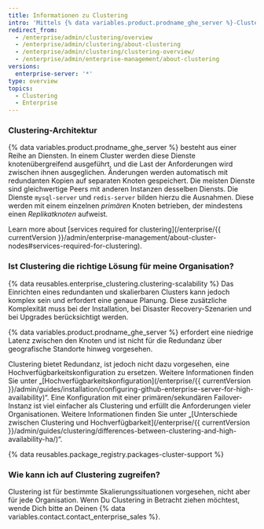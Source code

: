 ```yaml
---
title: Informationen zu Clustering
intro: 'Mittels {% data variables.product.prodname_ghe_server %}-Clustering können Dienste, die den {% data variables.product.prodname_ghe_server %} bilden, knotenübergreifend per Scale-out erweitert werden.'
redirect_from:
  - /enterprise/admin/clustering/overview
  - /enterprise/admin/clustering/about-clustering
  - /enterprise/admin/clustering/clustering-overview/
  - /enterprise/admin/enterprise-management/about-clustering
versions:
  enterprise-server: '*'
type: overview
topics:
  - Clustering
  - Enterprise
---
```


### Clustering-Architektur

{% data variables.product.prodname_ghe_server %} besteht aus einer Reihe an Diensten. In einem Cluster werden diese Dienste knotenübergreifend ausgeführt, und die Last der Anforderungen wird zwischen ihnen ausgeglichen. Änderungen werden automatisch mit redundanten Kopien auf separaten Knoten gespeichert. Die meisten Dienste sind gleichwertige Peers mit anderen Instanzen desselben Diensts. Die Dienste `mysql-server` und `redis-server` bilden hierzu die Ausnahmen. Diese werden mit einem einzelnen _primären_ Knoten betrieben, der mindestens einen _Replikatknoten_ aufweist.

Learn more about [services required for clustering](/enterprise/{{ currentVersion }}/admin/enterprise-management/about-cluster-nodes#services-required-for-clustering).

### Ist Clustering die richtige Lösung für meine Organisation?

{% data reusables.enterprise_clustering.clustering-scalability %} Das Einrichten eines redundanten und skalierbaren Clusters kann jedoch komplex sein und erfordert eine genaue Planung. Diese zusätzliche Komplexität muss bei der Installation, bei Disaster Recovery-Szenarien und bei Upgrades berücksichtigt werden.

{% data variables.product.prodname_ghe_server %} erfordert eine niedrige Latenz zwischen den Knoten und ist nicht für die Redundanz über geografische Standorte hinweg vorgesehen.

Clustering bietet Redundanz, ist jedoch nicht dazu vorgesehen, eine Hochverfügbarkeitskonfiguration zu ersetzen. Weitere Informationen finden Sie unter „[Hochverfügbarkeitskonfiguration](/enterprise/{{ currentVersion }}/admin/guides/installation/configuring-github-enterprise-server-for-high-availability)“. Eine Konfiguration mit einer primären/sekundären Failover-Instanz ist viel einfacher als Clustering und erfüllt die Anforderungen vieler Organisationen. Weitere Informationen finden Sie unter „[Unterschiede zwischen Clustering und Hochverfügbarkeit](/enterprise/{{ currentVersion }}/admin/guides/clustering/differences-between-clustering-and-high-availability-ha/)“.

{% data reusables.package_registry.packages-cluster-support %}

### Wie kann ich auf Clustering zugreifen?

Clustering ist für bestimmte Skalierungssituationen vorgesehen, nicht aber für jede Organisation. Wenn Du Clustering in Betracht ziehen möchtest, wende Dich bitte an Deinen {% data variables.contact.contact_enterprise_sales %}.
